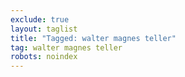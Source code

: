 ```yaml
---
exclude: true
layout: taglist
title: "Tagged: walter magnes teller"
tag: walter magnes teller
robots: noindex
---
```


